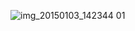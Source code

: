 ![img_20150103_142344 01](https://cloud.githubusercontent.com/assets/199023/5602604/f64235ce-9358-11e4-8528-e858469be5c9.jpg)
